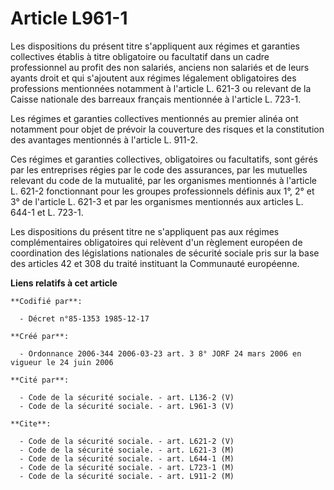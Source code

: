 # Article L961-1

Les dispositions du présent titre s'appliquent aux régimes et garanties collectives établis à titre obligatoire ou facultatif
dans un cadre professionnel au profit des non salariés, anciens non salariés et de leurs ayants droit et qui s'ajoutent aux
régimes légalement obligatoires des professions mentionnées notamment à l'article L. 621-3 ou relevant de la Caisse nationale
des barreaux français mentionnée à l'article L. 723-1.

Les régimes et garanties collectives mentionnés au premier alinéa ont notamment pour objet de prévoir la couverture des
risques et la constitution des avantages mentionnés à l'article L. 911-2.

Ces régimes et garanties collectives, obligatoires ou facultatifs, sont gérés par les entreprises régies par le code des
assurances, par les mutuelles relevant du code de la mutualité, par les organismes mentionnés à l'article L. 621-2
fonctionnant pour les groupes professionnels définis aux 1°, 2° et 3° de l'article L. 621-3 et par les organismes mentionnés
aux articles L. 644-1 et L. 723-1.

Les dispositions du présent titre ne s'appliquent pas aux régimes complémentaires obligatoires qui relèvent d'un règlement
européen de coordination des législations nationales de sécurité sociale pris sur la base des articles 42 et 308 du traité
instituant la Communauté européenne.

**Liens relatifs à cet article**

	**Codifié par**:

	  - Décret n°85-1353 1985-12-17

	**Créé par**:

	  - Ordonnance 2006-344 2006-03-23 art. 3 8° JORF 24 mars 2006 en vigueur le 24 juin 2006

	**Cité par**:

	  - Code de la sécurité sociale. - art. L136-2 (V)
	  - Code de la sécurité sociale. - art. L961-3 (V)

	**Cite**:

	  - Code de la sécurité sociale. - art. L621-2 (V)
	  - Code de la sécurité sociale. - art. L621-3 (M)
	  - Code de la sécurité sociale. - art. L644-1 (M)
	  - Code de la sécurité sociale. - art. L723-1 (M)
	  - Code de la sécurité sociale. - art. L911-2 (M)
